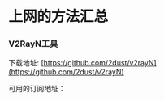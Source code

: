 # 上网的方法汇总

### V2RayN工具

下载地址: [https://github.com/2dust/v2rayN](https://github.com/2dust/v2rayN)

可用的订阅地址：







